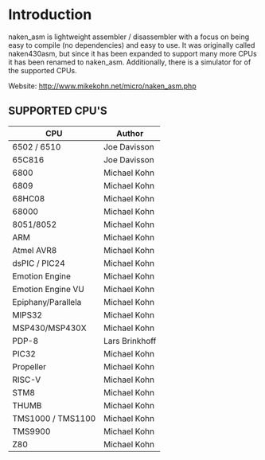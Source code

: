 Introduction
============
naken_asm is lightweight assembler / disassembler with a focus on
being easy to compile (no dependencies) and easy to use.  It was
originally called naken430asm, but since it has been expanded to
support many more CPUs it has been renamed to naken_asm.
Additionally, there is a simulator for of the supported CPUs.

Website: 
http://www.mikekohn.net/micro/naken_asm.php

SUPPORTED CPU'S
---------------
|CPU                 |Author      |
|--------------------|------------|
|6502 / 6510         |Joe Davisson|
|65C816              |Joe Davisson|
|6800                |Michael Kohn|
|6809                |Michael Kohn|
|68HC08              |Michael Kohn|
|68000               |Michael Kohn|
|8051/8052           |Michael Kohn|
|ARM                 |Michael Kohn|
|Atmel AVR8          |Michael Kohn|
|dsPIC / PIC24       |Michael Kohn|
|Emotion Engine      |Michael Kohn|
|Emotion Engine VU   |Michael Kohn|
|Epiphany/Parallela  |Michael Kohn|
|MIPS32              |Michael Kohn|
|MSP430/MSP430X      |Michael Kohn|
|PDP-8               |Lars Brinkhoff|
|PIC32               |Michael Kohn|
|Propeller           |Michael Kohn|
|RISC-V              |Michael Kohn|
|STM8                |Michael Kohn|
|THUMB               |Michael Kohn|
|TMS1000 / TMS1100   |Michael Kohn|
|TMS9900             |Michael Kohn|
|Z80                 |Michael Kohn|




